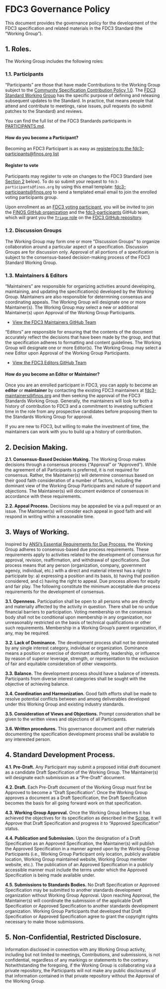 # FDC3 Governance Policy

This document provides the governance policy for the development of the FDC3 specification and related materials in the FDC3 Standard (the “Working Group”).

## 1.	Roles.

The Working Group includes the following roles:

### 1.1. Participants

“Participants” are those that have made Contributions to the Working Group subject to the [Community Specification Contribution Policy 1.0](https://spdx.org/licenses/Community-Spec-1.0.html).  The [FDC3 Standard Working Group](https://github.com/finos/FDC3/issues?q=label%3A%22Standard+WG+Meeting%22) has the specific purpose of defining and releasing subsequent updates to the Standard. In practice, that means people that attend and contribute to meetings, raise issues, pull requests (to submit patches to the Standard) and reviews.

You can find the full list of the FDC3 Standards participants in [PARTICIPANTS.md](PARTICIPANTS.md).

#### How do you become a Participant?

Becoming an FDC3 Participant is as easy as [registering to the fdc3-participants@finos.org list](mailto:fdc3-participants+subscribe@finos.org?subject=Please%20enroll%20me%20as%20an%20FDC3%20Standards%20Participant&body=HI%2C%20my%20name%20is%20%3CFirstName%20LastName%3E%20and%20I'd%20like%20to%20formally%20participate%20to%20the%20FDC3%20standard%20process.%20I%20plan%20to%20contribute%20as%20%3Cindividual%7Con%20behalf%20of%20organizationName%3E%20and%20I%20have%20reviewed%20the%20policies%20described%20at%20https%3A%2F%2Fgithub.com%2Ffinos%2FFDC3%2Fblob%2Fmain%2FGOVERNANCE.md%20and%20read%20the%20license%20at%20https%3A%2F%2Fgithub.com%2Ffinos%2FFDC3%2Fblob%2Fmain%2FLICENSE%20.%20Thank%20you!)

#### Register to vote
Participants may register to vote on changes to the FDC3 Standard (see [Section 2](#2decision-making) below). To do so submit your request to `fdc3-participants@finos.org` by using this email template: [fdc3-participants@finos.org](mailto:fdc3-participants@finos.org?subject=Please%20enroll%20me%20as%20an%20FDC3%20Standards%20Voting%20Participant&body=Hi%2C%20my%20name%20is%20%3CFirstName%20LastName%3E%20and%20I%27d%20like%20to%20formally%20enroll%20as%20voting%20participant%20to%20the%20FDC3%20Standard.%20I%20plan%20to%20contribute%20as%20%3Cindividual%7Con%20behalf%20of%20organizationName%3E%20and%20I%20have%20reviewed%20the%20policies%20described%20at%20https%3A%2F%2Fgithub.com%2Ffinos%2FFDC3%2Fblob%2Fmain%2FGOVERNANCE.md%20and%20read%20the%20license%20at%20https%3A%2F%2Fgithub.com%2Ffinos%2FFDC3%2Fblob%2Fmain%2FLICENSE%20.%20Thank%20you%21) to send a templated email email to join the enrolled voting participants group.

Upon enrollment as an [FDC3 voting participant](https://github.com/orgs/finos/teams/fdc3-participants), you will be invited to join the [FINOS GitHub organization](https://github.com/orgs/finos/people) and the [fdc3-participants](https://github.com/orgs/finos/teams/fdc3-participants) GitHub team, which will grant you the [`Triage` role](https://docs.github.com/en/organizations/managing-user-access-to-your-organizations-repositories/managing-repository-roles/repository-roles-for-an-organization#permissions-for-each-role) on the [FDC3 GitHub repository](github.com/finos/fdc3).

### 1.2. Discussion Groups

The Working Group may form one or more "Discussion Groups" to organize collaboration around a particular aspect of a specification. Discussion Groups are for discussion only.  Approval of all portions of a specification is subject to the consensus-based decision-making process of the FDC3 Standard Working Group.

### 1.3. Maintainers & Editors

“Maintainers” are responsible for organizing activities around developing, maintaining, and updating the specification(s) developed by the Working Group.  Maintainers are also responsible for determining consensus and coordinating appeals.  The Working Group will designate one or more Maintainer(s). The Working Group may select a new or additional Maintainer(s) upon Approval of the Working Group Participants.  

- [View the FDC3 Maintainers GitHub Team](https://github.com/orgs/finos/teams/fdc3-maintainers)

“Editors” are responsible for ensuring that the contents of the document accurately reflect the decisions that have been made by the group, and that the specification adheres to formatting and content guidelines. The Working Group will designate one or more Editor(s). The Working Group may select a new Editor upon Approval of the Working Group Participants.

- [View the FDC3 Editors GitHub Team](https://github.com/orgs/finos/teams/fdc3-editors)

#### How do you become an Editor or Maintainer?

Once you are an enrolled participant in FDC3, you can apply to become an **editor** or **maintainer** by contacting the existing FDC3 maintainers at [fdc3-maintainers@finos.org](mailto:fdc3-maintainers@finos.org) and then seeking the approval of the FDC3 Standards Working Group. Generally, the maintainers will look for both a history of contribution to FDC3 and a commitment to investing sufficient time in the role from any prospective candidates before proposing them to the Standards Working Group for approval. 

If you are new to FDC3, but willing to make the investment of time, the maintainers can work with you to build up a history of contribution.

## 2.	Decision Making.

**2.1.	Consensus-Based Decision Making.**  The Working Group makes decisions through a consensus process (“Approval” or “Approved”).  While the agreement of all Participants is preferred, it is not required for consensus.  Rather, the Maintainer(s) will determine consensus based on their good faith consideration of a number of factors, including the dominant view of the Working Group Participants and nature of support and objections.  The Maintainer(s) will document evidence of consensus in accordance with these requirements. 

**2.2.	Appeal Process.**  Decisions may be appealed be via a pull request or an issue. The Maintainer(s) will consider each appeal in good faith and will respond in writing within a reasonable time.

## 3.	Ways of Working.

Inspired by [ANSI’s Essential Requirements for Due Process](https://share.ansi.org/Shared%20Documents/Standards%20Activities/American%20National%20Standards/Procedures,%20Guides,%20and%20Forms/2020_ANSI_Essential_Requirements.pdf), the Working Group adheres to consensus-based due process requirements.  These requirements apply to activities related to the development of consensus for approval, revision, reaffirmation, and withdrawal of specifications.  Due process means that any person (organization, company, government agency, individual, etc.) with a direct and material interest has a right to participate by: a) expressing a position and its basis, b) having that position considered, and c) having the right to appeal. Due process allows for equity and fair play. The following constitute the minimum acceptable due process requirements for the development of consensus.

**3.1.	Openness.**  Participation shall be open to all persons who are directly and materially affected by the activity in question. There shall be no undue financial barriers to participation. Voting membership on the consensus body shall not be conditional upon membership in any organization, nor unreasonably restricted on the basis of technical qualifications or other such requirements.  Membership in a Working Group’s parent organization, if any, may be required.

**3.2.	Lack of Dominance.**  The development process shall not be dominated by any single interest category, individual or organization. Dominance means a position or exercise of dominant authority, leadership, or influence by reason of superior leverage, strength, or representation to the exclusion of fair and equitable consideration of other viewpoints.

**3.3.	Balance.**  The development process should have a balance of interests. Participants from diverse interest categories shall be sought with the objective of achieving balance.

**3.4.	Coordination and Harmonization.**  Good faith efforts shall be made to resolve potential conflicts between and among deliverables developed under this Working Group and existing industry standards.

**3.5.	Consideration of Views and Objections.**  Prompt consideration shall be given to the written views and objections of all Participants.

**3.6.	Written procedures.**  This governance document and other materials documenting the specification development process shall be available to any interested person.

## 4.	Standard Development Process.  

**4.1.	Pre-Draft.**  Any Participant may submit a proposed initial draft document as a candidate Draft Specification of the Working Group.  The Maintainer(s) will designate each submission as a “Pre-Draft” document.

**4.2.	Draft.**  Each Pre-Draft document of the Working Group must first be Approved to become a “Draft Specification”.  Once the Working Group approves a document as a Draft Specification, the Draft Specification becomes the basis for all going forward work on that specification.

**4.3.	Working Group Approval.**  Once the Working Group believes it has achieved the objectives for its specification as described in the [Scope](./SCOPE), it will Approve that Draft Specification and progress it to “Approved Specification” status. 

**4.4.	Publication and Submission.**  Upon the designation of a Draft Specification as an Approved Specification, the Maintainer(s) will publish the Approved Specification in a manner agreed upon by the Working Group Participants (i.e., Working Group Participant only location, publicly available location, Working Group maintained website, Working Group member website, etc.).  The publication of an Approved Specification in a publicly accessible manner must include the terms under which the Approved Specification is being made available under.

**4.5.	Submissions to Standards Bodies.**  No Draft Specification or Approved Specification may be submitted to another standards development organization without Working Group Approval. Upon reaching Approval, the Maintainer(s) will coordinate the submission of the applicable Draft Specification or Approved Specification to another standards development organization. Working Group Participants that developed that Draft Specification or Approved Specification agree to grant the copyright rights necessary to make those submissions.

## 5. Non-Confidential, Restricted Disclosure.

Information disclosed in connection with any Working Group activity, including but not limited to meetings, Contributions, and submissions, is not confidential, regardless of any markings or statements to the contrary.  Notwithstanding the foregoing, if the Working Group is collaborating via a private repository, the Participants will not make any public disclosures of that information contained in that private repository without the Approval of the Working Group.  
